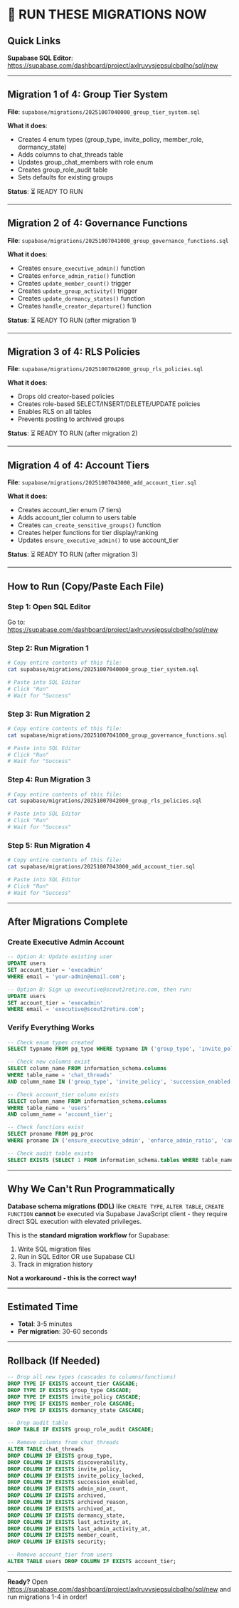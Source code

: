 # 🚀 RUN THESE MIGRATIONS NOW

## Quick Links

**Supabase SQL Editor**: https://supabase.com/dashboard/project/axlruvvsjepsulcbqlho/sql/new

---

## Migration 1 of 4: Group Tier System

**File**: `supabase/migrations/20251007040000_group_tier_system.sql`

**What it does**:
- Creates 4 enum types (group_type, invite_policy, member_role, dormancy_state)
- Adds columns to chat_threads table
- Updates group_chat_members with role enum
- Creates group_role_audit table
- Sets defaults for existing groups

**Status**: ⏳ READY TO RUN

---

## Migration 2 of 4: Governance Functions

**File**: `supabase/migrations/20251007041000_group_governance_functions.sql`

**What it does**:
- Creates `ensure_executive_admin()` function
- Creates `enforce_admin_ratio()` function
- Creates `update_member_count()` trigger
- Creates `update_group_activity()` trigger
- Creates `update_dormancy_states()` function
- Creates `handle_creator_departure()` function

**Status**: ⏳ READY TO RUN (after migration 1)

---

## Migration 3 of 4: RLS Policies

**File**: `supabase/migrations/20251007042000_group_rls_policies.sql`

**What it does**:
- Drops old creator-based policies
- Creates role-based SELECT/INSERT/DELETE/UPDATE policies
- Enables RLS on all tables
- Prevents posting to archived groups

**Status**: ⏳ READY TO RUN (after migration 2)

---

## Migration 4 of 4: Account Tiers

**File**: `supabase/migrations/20251007043000_add_account_tier.sql`

**What it does**:
- Creates account_tier enum (7 tiers)
- Adds account_tier column to users table
- Creates `can_create_sensitive_groups()` function
- Creates helper functions for tier display/ranking
- Updates `ensure_executive_admin()` to use account_tier

**Status**: ⏳ READY TO RUN (after migration 3)

---

## How to Run (Copy/Paste Each File)

### Step 1: Open SQL Editor
Go to: https://supabase.com/dashboard/project/axlruvvsjepsulcbqlho/sql/new

### Step 2: Run Migration 1
```bash
# Copy entire contents of this file:
cat supabase/migrations/20251007040000_group_tier_system.sql

# Paste into SQL Editor
# Click "Run"
# Wait for "Success"
```

### Step 3: Run Migration 2
```bash
# Copy entire contents of this file:
cat supabase/migrations/20251007041000_group_governance_functions.sql

# Paste into SQL Editor
# Click "Run"
# Wait for "Success"
```

### Step 4: Run Migration 3
```bash
# Copy entire contents of this file:
cat supabase/migrations/20251007042000_group_rls_policies.sql

# Paste into SQL Editor
# Click "Run"
# Wait for "Success"
```

### Step 5: Run Migration 4
```bash
# Copy entire contents of this file:
cat supabase/migrations/20251007043000_add_account_tier.sql

# Paste into SQL Editor
# Click "Run"
# Wait for "Success"
```

---

## After Migrations Complete

### Create Executive Admin Account

```sql
-- Option A: Update existing user
UPDATE users
SET account_tier = 'execadmin'
WHERE email = 'your-admin@email.com';

-- Option B: Sign up executive@scout2retire.com, then run:
UPDATE users
SET account_tier = 'execadmin'
WHERE email = 'executive@scout2retire.com';
```

### Verify Everything Works

```sql
-- Check enum types created
SELECT typname FROM pg_type WHERE typname IN ('group_type', 'invite_policy', 'member_role', 'dormancy_state', 'account_tier');

-- Check new columns exist
SELECT column_name FROM information_schema.columns
WHERE table_name = 'chat_threads'
AND column_name IN ('group_type', 'invite_policy', 'succession_enabled', 'dormancy_state');

-- Check account_tier column exists
SELECT column_name FROM information_schema.columns
WHERE table_name = 'users'
AND column_name = 'account_tier';

-- Check functions exist
SELECT proname FROM pg_proc
WHERE proname IN ('ensure_executive_admin', 'enforce_admin_ratio', 'can_create_sensitive_groups');

-- Check audit table exists
SELECT EXISTS (SELECT 1 FROM information_schema.tables WHERE table_name = 'group_role_audit');
```

---

## Why We Can't Run Programmatically

**Database schema migrations (DDL)** like `CREATE TYPE`, `ALTER TABLE`, `CREATE FUNCTION` **cannot** be executed via Supabase JavaScript client - they require direct SQL execution with elevated privileges.

This is the **standard migration workflow** for Supabase:
1. Write SQL migration files
2. Run in SQL Editor OR use Supabase CLI
3. Track in migration history

**Not a workaround - this is the correct way!**

---

## Estimated Time

- **Total**: 3-5 minutes
- **Per migration**: 30-60 seconds

---

## Rollback (If Needed)

```sql
-- Drop all new types (cascades to columns/functions)
DROP TYPE IF EXISTS account_tier CASCADE;
DROP TYPE IF EXISTS group_type CASCADE;
DROP TYPE IF EXISTS invite_policy CASCADE;
DROP TYPE IF EXISTS member_role CASCADE;
DROP TYPE IF EXISTS dormancy_state CASCADE;

-- Drop audit table
DROP TABLE IF EXISTS group_role_audit CASCADE;

-- Remove columns from chat_threads
ALTER TABLE chat_threads
DROP COLUMN IF EXISTS group_type,
DROP COLUMN IF EXISTS discoverability,
DROP COLUMN IF EXISTS invite_policy,
DROP COLUMN IF EXISTS invite_policy_locked,
DROP COLUMN IF EXISTS succession_enabled,
DROP COLUMN IF EXISTS admin_min_count,
DROP COLUMN IF EXISTS archived,
DROP COLUMN IF EXISTS archived_reason,
DROP COLUMN IF EXISTS archived_at,
DROP COLUMN IF EXISTS dormancy_state,
DROP COLUMN IF EXISTS last_activity_at,
DROP COLUMN IF EXISTS last_admin_activity_at,
DROP COLUMN IF EXISTS member_count,
DROP COLUMN IF EXISTS security;

-- Remove account_tier from users
ALTER TABLE users DROP COLUMN IF EXISTS account_tier;
```

---

**Ready?** Open https://supabase.com/dashboard/project/axlruvvsjepsulcbqlho/sql/new and run migrations 1-4 in order!
